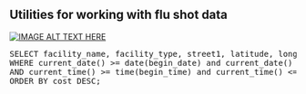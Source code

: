## Utilities for working with flu shot data

[![IMAGE ALT TEXT HERE](http://img.youtube.com/vi/VTvBpGTDJ00/0.jpg)](http://www.youtube.com/watch?v=VTvBpGTDJ00)

<pre>
SELECT facility_name, facility_type, street1, latitude, longitude, eligibility, cost, currency_code FROM locations 
WHERE current_date() >= date(begin_date) and current_date() <= date(end_date) 
AND current_time() >= time(begin_time) and current_time() <= time(end_time) 
ORDER BY cost DESC;
</pre>